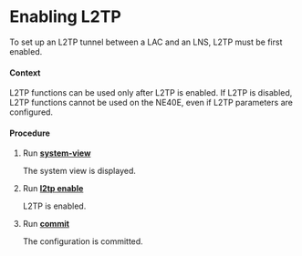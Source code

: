 Enabling L2TP
=============

To set up an L2TP tunnel between a LAC and an LNS, L2TP must be first enabled.

#### Context

L2TP functions can be used only after L2TP is enabled. If L2TP is disabled, L2TP functions cannot be used on the NE40E, even if L2TP parameters are configured.


#### Procedure

1. Run [**system-view**](cmdqueryname=system-view)
   
   
   
   The system view is displayed.
2. Run [**l2tp enable**](cmdqueryname=l2tp+enable)
   
   
   
   L2TP is enabled.
3. Run [**commit**](cmdqueryname=commit)
   
   
   
   The configuration is committed.